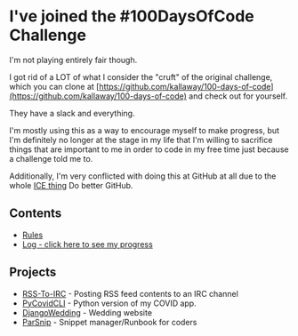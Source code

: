 # I've joined the #100DaysOfCode Challenge

I'm not playing entirely fair though.

I got rid of a LOT of what I consider the "cruft" of the original challenge, which you can clone at [https://github.com/kallaway/100-days-of-code](https://github.com/kallaway/100-days-of-code) and check out for yourself.

They have a slack and everything.

I'm mostly using this as a way to encourage myself to make progress, but I'm definitely no longer at the stage in my life that I'm willing to sacrifice things that are important to me in order to code in my free time just because a challenge told me to.

Additionally, I'm very conflicted with doing this at GitHub at all due to the whole [ICE thing](https://www.theatlantic.com/technology/archive/2020/01/ice-contract-github-sparks-developer-protests/604339/)
Do better GitHub.

## Contents

* [Rules](rules.md)
* [Log - click here to see my progress](log.md)

## Projects

* [RSS-To-IRC](https://github.com/CodeCarefully/RSS-To-IRC) - Posting RSS feed contents to an IRC channel
* [PyCovidCLI](https://github.com/CodeCarefully/pyCovidCLI) - Python version of my COVID app.
* [DjangoWedding](https://github.com/CodeCarefully/DjangoWedding) - Wedding website
* [ParSnip](https://github.com/CodeCarefully/ParSnip) - Snippet manager/Runbook for coders